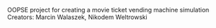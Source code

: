 OOPSE project for creating a movie ticket vending machine simulation
Creators: Marcin Walaszek, Nikodem Weltrowski
